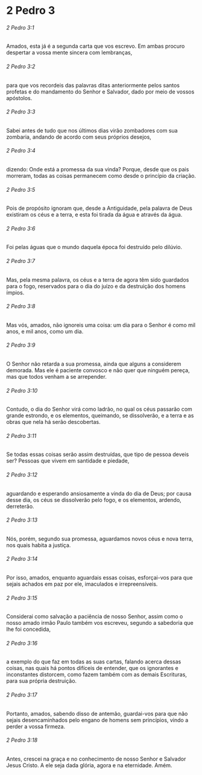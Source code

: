 # 2 Pedro 3

###### 2 Pedro 3:1

Amados, esta já é a segunda carta que vos escrevo. Em ambas procuro despertar a vossa mente sincera com lembranças,

###### 2 Pedro 3:2

para que vos recordeis das palavras ditas anteriormente pelos santos profetas e do mandamento do Senhor e Salvador, dado por meio de vossos apóstolos.

###### 2 Pedro 3:3

Sabei antes de tudo que nos últimos dias virão zombadores com sua zombaria, andando de acordo com seus próprios desejos,

###### 2 Pedro 3:4

dizendo: Onde está a promessa da sua vinda? Porque, desde que os pais morreram, todas as coisas permanecem como desde o princípio da criação.

###### 2 Pedro 3:5

Pois de propósito ignoram que, desde a Antiguidade, pela palavra de Deus existiram os céus e a terra, e esta foi tirada da água e através da água.

###### 2 Pedro 3:6

Foi pelas águas que o mundo daquela época foi destruído pelo dilúvio.

###### 2 Pedro 3:7

Mas, pela mesma palavra, os céus e a terra de agora têm sido guardados para o fogo, reservados para o dia do juízo e da destruição dos homens ímpios.

###### 2 Pedro 3:8

Mas vós, amados, não ignoreis uma coisa: um dia para o Senhor é como mil anos, e mil anos, como um dia.

###### 2 Pedro 3:9

O Senhor não retarda a sua promessa, ainda que alguns a considerem demorada. Mas ele é paciente convosco e não quer que ninguém pereça, mas que todos venham a se arrepender.

###### 2 Pedro 3:10

Contudo, o dia do Senhor virá como ladrão, no qual os céus passarão com grande estrondo, e os elementos, queimando, se dissolverão, e a terra e as obras que nela há serão descobertas.

###### 2 Pedro 3:11

Se todas essas coisas serão assim destruídas, que tipo de pessoa deveis ser? Pessoas que vivem em santidade e piedade,

###### 2 Pedro 3:12

aguardando e esperando ansiosamente a vinda do dia de Deus; por causa desse dia, os céus se dissolverão pelo fogo, e os elementos, ardendo, derreterão.

###### 2 Pedro 3:13

Nós, porém, segundo sua promessa, aguardamos novos céus e nova terra, nos quais habita a justiça.

###### 2 Pedro 3:14

Por isso, amados, enquanto aguardais essas coisas, esforçai-vos para que sejais achados em paz por ele, imaculados e irrepreensíveis.

###### 2 Pedro 3:15

Considerai como salvação a paciência de nosso Senhor, assim como o nosso amado irmão Paulo também vos escreveu, segundo a sabedoria que lhe foi concedida,

###### 2 Pedro 3:16

a exemplo do que faz em todas as suas cartas, falando acerca dessas coisas, nas quais há pontos difíceis de entender, que os ignorantes e inconstantes distorcem, como fazem também com as demais Escrituras, para sua própria destruição.

###### 2 Pedro 3:17

Portanto, amados, sabendo disso de antemão, guardai-vos para que não sejais desencaminhados pelo engano de homens sem princípios, vindo a perder a vossa firmeza.

###### 2 Pedro 3:18

Antes, crescei na graça e no conhecimento de nosso Senhor e Salvador Jesus Cristo. A ele seja dada glória, agora e na eternidade. Amém.

